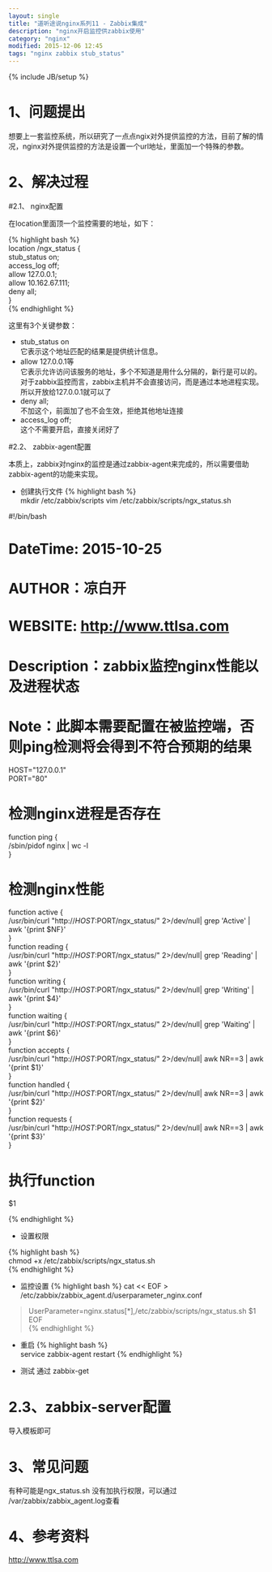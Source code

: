 ```yaml
---
layout: single
title: "道听途说nginx系列11 - Zabbix集成"
description: "nginx开启监控供zabbix使用"
category: "nginx"
modified: 2015-12-06 12:45
tags: "nginx zabbix stub_status"
---
```

{% include JB/setup %}

# 1、问题提出

   想要上一套监控系统，所以研究了一点点ngix对外提供监控的方法，目前了解的情况，nginx对外提供监控的方法是设置一个url地址，里面加一个特殊的参数。

# 2、解决过程
#2.1、 nginx配置


  在location里面顶一个监控需要的地址，如下：  
  
  {% highlight bash %}    
  location /ngx_status {  
  		stub_status on;  
        access_log off;  
        allow 127.0.0.1;  
        allow 10.162.67.111;  
        deny all;  
  }  
  {% endhighlight %}  
  
  这里有3个关键参数：
  
  * stub_status on  
  它表示这个地址匹配的结果是提供统计信息。
  * allow 127.0.0.1等  
  它表示允许访问该服务的地址，多个不知道是用什么分隔的，新行是可以的。
  对于zabbix监控而言，zabbix主机并不会直接访问，而是通过本地进程实现。所以开放给127.0.0.1就可以了
  * deny all;  
  不加这个，前面加了也不会生效，拒绝其他地址连接
  * access_log off;  
  这个不需要开启，直接关闭好了
  

#2.2、 zabbix-agent配置

  本质上，zabbix对nginx的监控是通过zabbix-agent来完成的，所以需要借助zabbix-agent的功能来实现。
  
  * 创建执行文件
 	{% highlight bash %}   
  mkdir /etc/zabbix/scripts
  vim /etc/zabbix/scripts/ngx_status.sh 

  #!/bin/bash    
  # DateTime: 2015-10-25  
  # AUTHOR：凉白开  
  # WEBSITE: http://www.ttlsa.com  
  # Description：zabbix监控nginx性能以及进程状态  
  # Note：此脚本需要配置在被监控端，否则ping检测将会得到不符合预期的结果  
   
  HOST="127.0.0.1"  
  PORT="80"  
   
  # 检测nginx进程是否存在  
  function ping {  
      /sbin/pidof nginx | wc -l   
  }  
  # 检测nginx性能  
  function active {  
      /usr/bin/curl "http://$HOST:$PORT/ngx_status/" 2>/dev/null| grep 'Active' | awk '{print $NF}'  
  }  
  function reading {  
      /usr/bin/curl "http://$HOST:$PORT/ngx_status/" 2>/dev/null| grep 'Reading' | awk '{print $2}'  
  }  
  function writing {  
      /usr/bin/curl "http://$HOST:$PORT/ngx_status/" 2>/dev/null| grep 'Writing' | awk '{print $4}'  
  }  
  function waiting {  
      /usr/bin/curl "http://$HOST:$PORT/ngx_status/" 2>/dev/null| grep 'Waiting' | awk '{print $6}'  
  }  
  function accepts {  
      /usr/bin/curl "http://$HOST:$PORT/ngx_status/" 2>/dev/null| awk NR==3 | awk '{print $1}'  
  }  
  function handled {  
      /usr/bin/curl "http://$HOST:$PORT/ngx_status/" 2>/dev/null| awk NR==3 | awk '{print $2}'  
  }  
  function requests {  
      /usr/bin/curl "http://$HOST:$PORT/ngx_status/" 2>/dev/null| awk NR==3 | awk '{print $3}'  
  }  
  # 执行function  
  $1   
  
  {% endhighlight %}

  * 设置权限
  
  {% highlight bash %}  
  chmod +x /etc/zabbix/scripts/ngx_status.sh   
  {% endhighlight %}

  * 监控设置
  {% highlight bash %} 
  cat << EOF > /etc/zabbix/zabbix_agent.d/userparameter_nginx.conf  
  >UserParameter=nginx.status[*],/etc/zabbix/scripts/ngx_status.sh $1  
  >EOF  
  {% endhighlight %} 
  
  * 重启
  {% highlight bash %}  
  service zabbix-agent restart
  {% endhighlight %} 
  
  * 测试
  通过 zabbix-get
  
# 2.3、zabbix-server配置

导入模板即可

# 3、常见问题
有种可能是ngx_status.sh 没有加执行权限，可以通过 /var/zabbix/zabbix_agent.log查看

# 4、参考资料

<http://www.ttlsa.com>